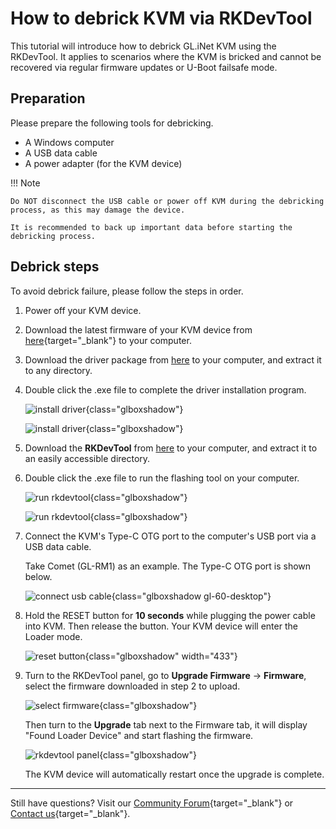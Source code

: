 # How to debrick KVM via RKDevTool

This tutorial will introduce how to debrick GL.iNet KVM using the RKDevTool. It applies to scenarios where the KVM is bricked and cannot be recovered via regular firmware updates or U-Boot failsafe mode.

## Preparation

Please prepare the following tools for debricking.

- A Windows computer
- A USB data cable
- A power adapter (for the KVM device)

!!! Note 

    Do NOT disconnect the USB cable or power off KVM during the debricking process, as this may damage the device.
    
    It is recommended to back up important data before starting the debricking process.

## Debrick steps

To avoid debrick failure, please follow the steps in order. 

1. Power off your KVM device.

2. Download the latest firmware of your KVM device from [here](https://dl.gl-inet.com/kvm){target="_blank"} to your computer.

3. Download the driver package from [here](https://static.gl-inet.com/docs/kvm/tutorials/debrick_via_rkdriver/DriverAssitant_v5.11.zip) to your computer, and extract it to any directory.

4. Double click the .exe file to complete the driver installation program.

    ![install driver](https://static.gl-inet.com/docs/kvm/tutorials/debrick_via_rkdriver/install_driver_1.png){class="glboxshadow"}

    ![install driver](https://static.gl-inet.com/docs/kvm/tutorials/debrick_via_rkdriver/install_driver_2.png){class="glboxshadow"}

5. Download the **RKDevTool** from [here](https://static.gl-inet.com/docs/kvm/tutorials/debrick_via_rkdriver/RKDevTool_Release_v2.84.zip) to your computer, and extract it to an easily accessible directory.

6. Double click the .exe file to run the flashing tool on your computer.

    ![run rkdevtool](https://static.gl-inet.com/docs/kvm/tutorials/debrick_via_rkdriver/run_rkdevtool_1.png){class="glboxshadow"}

    ![run rkdevtool](https://static.gl-inet.com/docs/kvm/tutorials/debrick_via_rkdriver/run_rkdevtool_2.png){class="glboxshadow"}

7. Connect the KVM's Type-C OTG port to the computer's USB port via a USB data cable.

    Take Comet (GL-RM1) as an example. The Type-C OTG port is shown below.

    ![connect usb cable](https://static.gl-inet.com/docs/kvm/tutorials/debrick_via_rkdriver/otg-port-rm1.png){class="glboxshadow gl-60-desktop"}

8. Hold the RESET button for **10 seconds** while plugging the power cable into KVM. Then release the button. Your KVM device will enter the Loader mode.

    ![reset button](https://static.gl-inet.com/docs/kvm/tutorials/debrick_via_rkdriver/reset_button_rm1.jpg){class="glboxshadow" width="433"}

9. Turn to the RKDevTool panel, go to **Upgrade Firmware** -> **Firmware**, select the firmware downloaded in step 2 to upload.

    ![select firmware](https://static.gl-inet.com/docs/kvm/tutorials/debrick_via_rkdriver/select_firmware.png){class="glboxshadow"}

    Then turn to the **Upgrade** tab next to the Firmware tab, it will display "Found Loader Device" and start flashing the firmware.

    ![rkdevtool panel](https://static.gl-inet.com/docs/kvm/tutorials/debrick_via_rkdriver/rkdevtool_panel.jpg){class="glboxshadow"}

    The KVM device will automatically restart once the upgrade is complete.

---

Still have questions? Visit our [Community Forum](https://forum.gl-inet.com){target="_blank"} or [Contact us](https://www.gl-inet.com/contacts/){target="_blank"}.